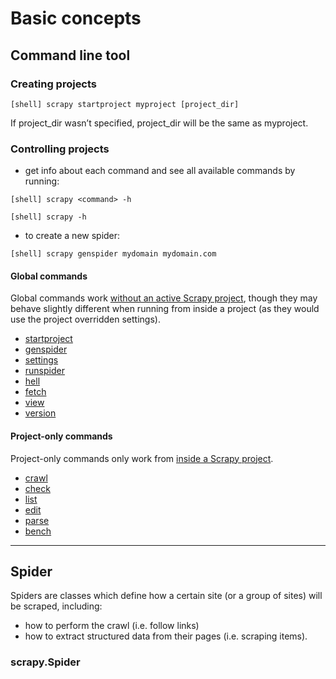 # Basic concepts

## Command line tool
### Creating projects
```
[shell] scrapy startproject myproject [project_dir]
```
If project_dir wasn’t specified, project_dir will be the same as myproject.
### Controlling projects
- get info about each command and see all available commands by running:
```
[shell] scrapy <command> -h
```
```
[shell] scrapy -h
```
- to create a new spider:
```
[shell] scrapy genspider mydomain mydomain.com
```
#### Global commands
Global commands work <u>without an active Scrapy project</u>, though they may behave slightly different when running from inside a project (as they would use the project overridden settings).

- [startproject](startproject)  
- [genspider](genspider)  
- [settings](settings)  
- [runspider](runspider)  
- [hell](hell)  
- [fetch](fetch)  
- [view](view)  
- [version](version)

#### Project-only commands
Project-only commands only work from <u>inside a Scrapy project</u>.

- [crawl](crawl)  
- [check](check)  
- [list](list)  
- [edit](edit)  
- [parse](parse)  
- [bench](bench)

--------------------------

## Spider
Spiders are classes which define how a certain site (or a group of sites) will be scraped, including:  
- how to perform the crawl (i.e. follow links)  
- how to extract structured data from their pages (i.e. scraping items).
### scrapy.Spider